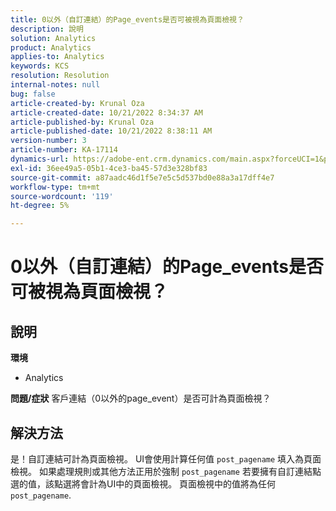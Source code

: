 ```yaml
---
title: 0以外（自訂連結）的Page_events是否可被視為頁面檢視？
description: 說明
solution: Analytics
product: Analytics
applies-to: Analytics
keywords: KCS
resolution: Resolution
internal-notes: null
bug: false
article-created-by: Krunal Oza
article-created-date: 10/21/2022 8:34:37 AM
article-published-by: Krunal Oza
article-published-date: 10/21/2022 8:38:11 AM
version-number: 3
article-number: KA-17114
dynamics-url: https://adobe-ent.crm.dynamics.com/main.aspx?forceUCI=1&pagetype=entityrecord&etn=knowledgearticle&id=e0d0b62f-1b51-ed11-bba2-0022480867fb
exl-id: 36ee49a5-05b1-4ce3-ba45-57d3e328bf83
source-git-commit: a87aadc46d1f5e7e5c5d537bd0e88a3a17dff4e7
workflow-type: tm+mt
source-wordcount: '119'
ht-degree: 5%

---
```


# 0以外（自訂連結）的Page_events是否可被視為頁面檢視？

## 說明

<b>環境</b>
- Analytics



<b>問題/症狀</b>
客戶連結（0以外的page_event）是否可計為頁面檢視？


## 解決方法


是！自訂連結可計為頁面檢視。 UI會使用計算任何值 `post_pagename` 填入為頁面檢視。 如果處理規則或其他方法正用於強制 `post_pagename` 若要擁有自訂連結點選的值，該點選將會計為UI中的頁面檢視。 頁面檢視中的值將為任何 `post_pagename`.
